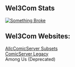 ## Wel3Com Stats
[![Something Broke](https://github-readme-stats.vercel.app/api/top-langs/?username=Wel3Com&langs_count=8)](https://www.youtube.com/watch?v=dQw4w9WgXcQ)
## Wel3Com Websites:
<a href="https://comicserver.org">AllcComicServer Subsets</a>
<br>
<a href="http://old.comicserver.org">ComicServer Legacy</a>
<br>
Among Us (Deprecated)
